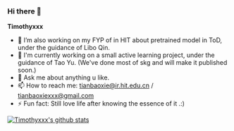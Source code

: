 ### Hi there 👋


**Timothyxxx**


- 🔭 I’m also working on my FYP of in HIT about pretrained model in ToD, under the guidance of Libo Qin. 
- 🤔 I'm currently working on a small active learning project, under the guidance of Tao Yu. (We've done most of skg and will make it published soon.)
- 💬 Ask me about anything u like.
- 📫 How to reach me: tianbaoxie@ir.hit.edu.cn / tianbaoxiexxx@gmail.com
- ⚡ Fun fact: Still love life after knowing the essence of it .:)

[![Timothyxxx's github stats](https://github-readme-stats.vercel.app/api?username=Timothyxxx&show_icons=true)](https://github.com/anuraghazra/github-readme-stats)
